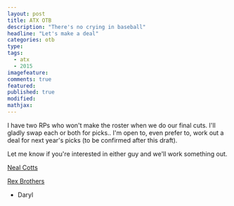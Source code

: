 ```yaml
---
layout: post
title: ATX OTB
description: "There's no crying in baseball"
headline: "Let's make a deal"
categories: otb
type:
tags: 
  - atx
  - 2015
imagefeature:
comments: true
featured:
published: true
modified:
mathjax:
---
```


I have two RPs who won't make the roster when we do our final cuts. I'll gladly swap each or both for picks.. I'm open to, even prefer to, work out a deal for next year's picks (to be confirmed after this draft).

Let me know if you're interested in either guy and we'll work something out.

[Neal Cotts](http://www.baseball-reference.com/players/c/cottsne01.shtml)

[Rex Brothers](http://www.baseball-reference.com/players/b/brothre01.shtml)

 - Daryl
